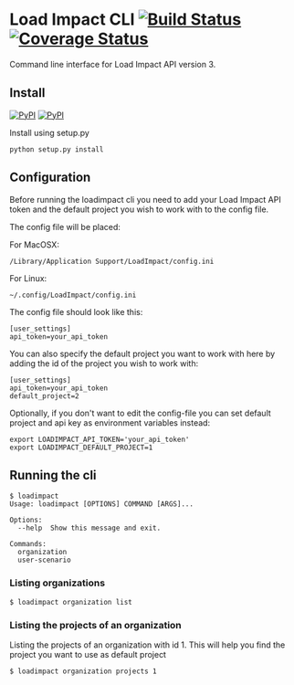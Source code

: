 # Load Impact CLI [![Build Status](https://travis-ci.org/loadimpact/loadimpact-cli.png?branch=master,develop)](https://travis-ci.org/loadimpact/loadimpact-cli) [![Coverage Status](https://coveralls.io/repos/loadimpact/loadimpact-cli/badge.svg?branch=develop&service=github)](https://coveralls.io/github/loadimpact/loadimpact-cli?branch=develop)

Command line interface for Load Impact API version 3.

## Install

[![PyPI](https://img.shields.io/pypi/v/loadimpact-cli.svg)](https://pypi.python.org/pypi/loadimpact-cli) [![PyPI](https://img.shields.io/pypi/dm/loadimpact-cli.svg)](https://pypi.python.org/pypi/loadimpact-cli)

Install using setup.py

```
python setup.py install
```

## Configuration

Before running the loadimpact cli you need to add your Load Impact API token and the default project you wish to work with to the config file.

The config file will be placed:

For MacOSX:

```
/Library/Application Support/LoadImpact/config.ini
```

For Linux:

```
~/.config/LoadImpact/config.ini
```

The config file should look like this:

```
[user_settings]
api_token=your_api_token
```

You can also specify the default project you want to work with here by adding the id of the project you wish to work with:

```
[user_settings]
api_token=your_api_token
default_project=2
```

Optionally, if you don't want to edit the config-file you can set default project and api key as environment variables instead:


```
export LOADIMPACT_API_TOKEN='your_api_token'
export LOADIMPACT_DEFAULT_PROJECT=1
```

## Running the cli

```
$ loadimpact
Usage: loadimpact [OPTIONS] COMMAND [ARGS]...

Options:
  --help  Show this message and exit.

Commands:
  organization
  user-scenario
```

### Listing organizations

```
$ loadimpact organization list
```


### Listing the projects of an organization

Listing the projects of an organization with id 1. This will help you find the project you want to use as default project

```
$ loadimpact organization projects 1
```
